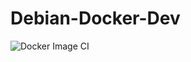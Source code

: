 # Debian-Docker-Dev

![Docker Image CI](https://github.com/DFTECHSDEVCENTER/Debian-Docker-Dev/workflows/Docker%20Image%20CI/badge.svg)
